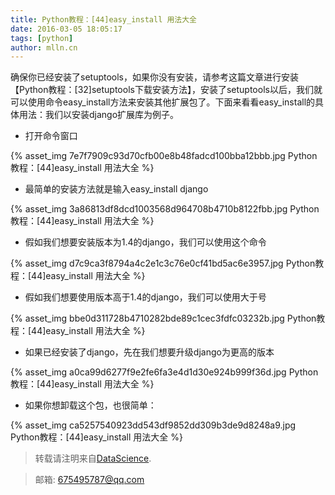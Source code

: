```yaml
---
title: Python教程：[44]easy_install 用法大全
date: 2016-03-05 18:05:17
tags: [python]
author: mlln.cn
---
```

确保你已经安装了setuptools，如果你没有安装，请参考这篇文章进行安装【Python教程：[32]setuptools下载安装方法】，安装了setuptools以后，我们就可以使用命令easy_install方法来安装其他扩展包了。下面来看看easy_install的具体用法：我们以安装django扩展库为例子。

- 打开命令窗口

{% asset_img 7e7f7909c93d70cfb00e8b48fadcd100bba12bbb.jpg Python教程：[44]easy_install 用法大全 %}

- 最简单的安装方法就是输入easy_install django

{% asset_img 3a86813df8dcd1003568d964708b4710b8122fbb.jpg Python教程：[44]easy_install 用法大全 %}

- 假如我们想要安装版本为1.4的django，我们可以使用这个命令

{% asset_img d7c9ca3f8794a4c2e1c3c76e0cf41bd5ac6e3957.jpg Python教程：[44]easy_install 用法大全 %}

- 假如我们想要使用版本高于1.4的django，我们可以使用大于号

{% asset_img bbe0d311728b4710282bde89c1cec3fdfc03232b.jpg Python教程：[44]easy_install 用法大全 %}

- 如果已经安装了django，先在我们想要升级django为更高的版本

{% asset_img a0ca99d6277f9e2fe6fa3e4d1d30e924b999f36d.jpg Python教程：[44]easy_install 用法大全 %}

- 如果你想卸载这个包，也很简单：

{% asset_img ca5257540923dd543df9852dd309b3de9d8248a9.jpg Python教程：[44]easy_install 用法大全 %}

> 转载请注明来自[DataScience](http://mlln.cn).

> 邮箱: 675495787@qq.com 
